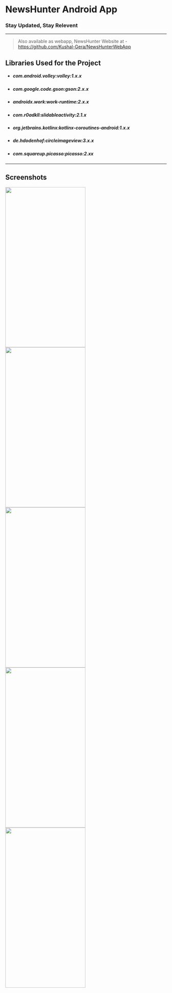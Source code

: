 # NewsHunter Android App
### Stay Updated, Stay Relevent
---  

> Also available as webapp, NewsHunter Website at - https://github.com/Kushal-Gera/NewsHunterWebApp


## Libraries Used for the Project

* ##### com.android.volley:volley:1.x.x
* ##### com.google.code.gson:gson:2.x.x
* ##### androidx.work:work-runtime:2.x.x
* ##### com.r0adkll:slidableactivity:2.1.x
* ##### org.jetbrains.kotlinx:kotlinx-coroutines-android:1.x.x
* ##### de.hdodenhof:circleimageview:3.x.x
* ##### com.squareup.picasso:picasso:2.xx
---

## Screenshots  

<img align="left"  src="https://user-images.githubusercontent.com/53964520/95663498-50c6c500-0b5d-11eb-9c2e-cf3a87a97b05.png" height="500" width="250">

<img align="left" src="https://user-images.githubusercontent.com/53964520/95663502-53c1b580-0b5d-11eb-8d47-4ee3fb5c2e4c.png" height="500" width="250">

<img align="left" src="https://user-images.githubusercontent.com/53964520/95663500-51f7f200-0b5d-11eb-96cd-6ad2530619b5.png" height="500" width="250">

<img align="left"  src="https://user-images.githubusercontent.com/53964520/95663501-53291f00-0b5d-11eb-8b5b-2eb902386ace.png" height="500" width="250">

<img align="left"  src="https://user-images.githubusercontent.com/53964520/95663503-53c1b580-0b5d-11eb-8fb4-a6888ca0a499.png" height="500" width="250">
